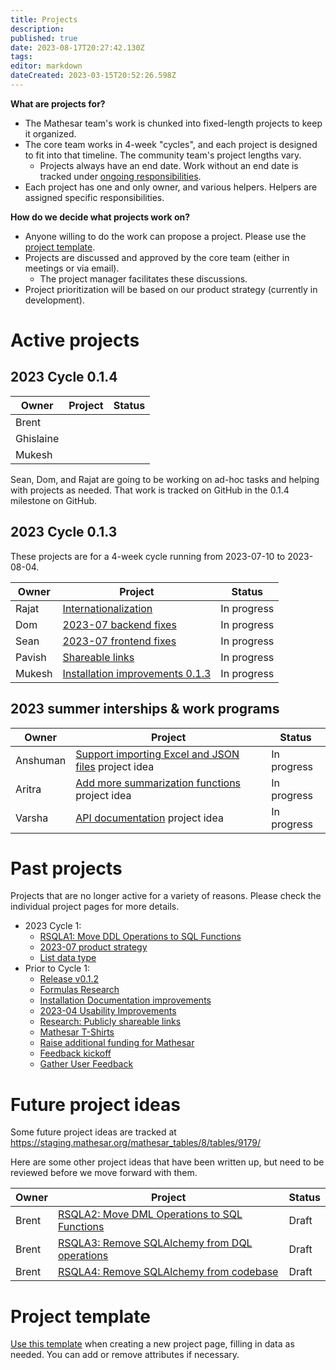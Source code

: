 ```yaml
---
title: Projects
description: 
published: true
date: 2023-08-17T20:27:42.130Z
tags: 
editor: markdown
dateCreated: 2023-03-15T20:52:26.598Z
---
```


**What are projects for?**
- The Mathesar team's work is chunked into fixed-length projects to keep it organized.
- The core team works in 4-week "cycles", and each project is designed to fit into that timeline. The community team's project lengths vary.
  - Projects always have an end date. Work without an end date is tracked under [ongoing responsibilities](/team/responsibilities.md).
- Each project has one and only owner, and various helpers. Helpers are assigned specific responsibilities.

**How do we decide what projects work on?**
- Anyone willing to do the work can propose a project. Please use the [project template](/en/projects/template).
- Projects are discussed and approved by the core team (either in meetings or via email).
  - The project manager facilitates these discussions.
- Project prioritization will be based on our product strategy (currently in development).

# Active projects
## 2023 Cycle 0.1.4
| Owner     | Project | Status |
| --        | -- | -- |
| Brent | | |
| Ghislaine | | |
| Mukesh | | | 

Sean, Dom, and Rajat are going to be working on ad-hoc tasks and helping with projects as needed. That work is tracked on GitHub in the 0.1.4 milestone on GitHub.

## 2023 Cycle 0.1.3
These projects are for a 4-week cycle running from 2023-07-10 to 2023-08-04.

| Owner     | Project | Status |
| --        | -- | -- |
| Rajat     | [Internationalization](./projects/internationalization.md) | In progress |
| Dom    		| [2023-07 backend fixes](./projects/2023-07-backend-fixes) | In progress |
| Sean      | [2023-07 frontend fixes](./projects/2023-07-frontend-fixes.md) | In progress |
| Pavish | [Shareable links](./projects/shareable-links-implementation) | In progress |
| Mukesh    | [Installation improvements 0.1.3](./projects/installation-improvements-0_1_3.md) | In progress |

## 2023 summer interships & work programs

| Owner     | Project | Status |
| --        | -- | -- |
| Anshuman | [Support importing Excel and JSON files](/en/community/mentoring/project-ideas/import-excel-json-files) project idea | In progress |
| Aritra | [Add more summarization functions](/en/community/mentoring/project-ideas/more-summarizations) project idea | In progress |
| Varsha | [API documentation](/en/community/mentoring/project-ideas/api-documentation) project idea | In progress |

# Past projects
Projects that are no longer active for a variety of reasons. Please check the individual project pages for more details.

- 2023 Cycle 1:
	- [RSQLA1: Move DDL Operations to SQL Functions](./projects/sql-ddl-operations.md)
	- [2023-07 product strategy](./projects/2023-07-product-strategy)
	- [List data type](./projects/list-datatype) 
- Prior to Cycle 1:
	- [Release v0.1.2](./projects/release-0-1-2)
	- [Formulas Research](./projects/formulas-research.md)
	- [Installation Documentation improvements](./projects/installation-documentation-improvements)
	- [2023-04 Usability Improvements](./projects/2023-04-usability-improvements.md)
	- [Research: Publicly shareable links](./projects/public-links-research)
	- [Mathesar T-Shirts](https://wiki.mathesar.org/en/projects/t-shirts)
	- [Raise additional funding for Mathesar](./projects/funding.md)
	- [Feedback kickoff](./projects/user-feedback-kickoff.md)
	- [Gather User Feedback](./projects/gather-user-feedback)

# Future project ideas
Some future project ideas are tracked at https://staging.mathesar.org/mathesar_tables/8/tables/9179/

Here are some other project ideas that have been written up, but need to be reviewed before we move forward with them.

| Owner     | Project | Status |
| --        | -- | -- |
| Brent     | [RSQLA2: Move DML Operations to SQL Functions](./projects/sql-dml-operations.md) | Draft |
| Brent     | [RSQLA3: Remove SQLAlchemy from DQL operations](./projects/sql-dql-operations.md) | Draft |
| Brent     | [RSQLA4: Remove SQLAlchemy from codebase](./projects/sql-alchemy-remove.md) | Draft |


# Project template
[Use this template](/projects/template) when creating a new project page, filling in data as needed. You can add or remove attributes if necessary.
